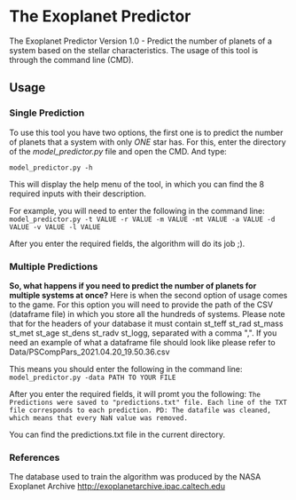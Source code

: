 # The Exoplanet Predictor
The Exoplanet Predictor Version 1.0 - Predict the number of planets of a system based on the stellar characteristics. The usage of this tool is through the command line (CMD). 

## Usage

### Single Prediction

To use this tool you have two options, the first one is to predict the number of planets that a system with only *ONE* star has. For this, enter the directory of the *model_predictor.py* file and open the CMD. And type:

`model_predictor.py -h`

This will display the help menu of the tool, in which you can find the 8 required inputs with their description.

For example, you will need to enter the following in the command line: `model_predictor.py -t VALUE -r VALUE -m VALUE -mt VALUE -a VALUE -d VALUE -v VALUE -l VALUE`

After you enter the required fields, the algorithm will do its job ;).

### Multiple Predictions

**So, what happens if you need to predict the number of planets for multiple systems at once?** Here is when the second option of usage comes to the game. For this option you will need to provide the path of the CSV (dataframe file) in which you store all the hundreds of systems. Please note that for the headers of your database it must contain st_teff  st_rad  st_mass  st_met  st_age  st_dens  st_radv st_logg, separated with a comma ",". If you need an example of what a dataframe file should look like please refer to Data/PSCompPars_2021.04.20_19.50.36.csv

This means you should enter the following in the command line: `model_predictor.py -data PATH TO YOUR FILE`

After you enter the required fields, it will promt you the following: `The Predictions were saved to "predictions.txt" file. Each line of the TXT file corresponds to each prediction. PD: The datafile was cleaned, which means that every NaN value was removed.` 
 
You can find the predictions.txt file in the current directory.


### References
The database used to train the algorithm was produced by the NASA Exoplanet Archive  http://exoplanetarchive.ipac.caltech.edu
